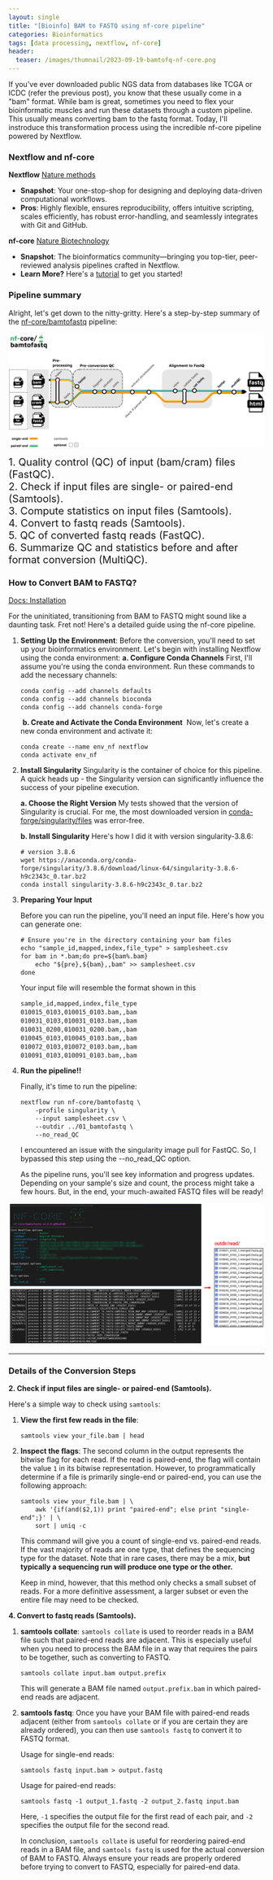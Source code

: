 ```yaml
---
layout: single
title: "[Bioinfo] BAM to FASTQ using nf-core pipeline"
categories: Bioinformatics
tags: [data processing, nextflow, nf-core]
header:
  teaser: /images/thumnail/2023-09-19-bamtofq-nf-core.png
---
```


If you've ever downloaded public NGS data from databases like TCGA or ICDC (refer the previous post), you know that these usually come in a "bam" format. While bam is great, sometimes you need to flex your bioinformatic muscles and run these datasets through a custom pipeline. This usually means converting bam to the fastq format. Today, I'll instroduce this transformation process using the incredible nf-core pipeline powered by Nextflow.

### Nextflow and nf-core

**Nextflow** [Nature methods](https://www.nature.com/articles/s41592-021-01254-9)

- **Snapshot**: Your one-stop-shop for designing and deploying data-driven computational workflows.
- **Pros**: Highly flexible, ensures reproducibility, offers intuitive scripting, scales efficiently, has robust error-handling, and seamlessly integrates with Git and GitHub.

**nf-core** [Nature Biotechnology](https://www.nature.com/articles/s41587-020-0439-x)

- **Snapshot**: The bioinformatics community—bringing you top-tier, peer-reviewed analysis pipelines crafted in Nextflow.
- **Learn More?** Here's a [tutorial](https://carpentries-incubator.github.io/workflows-nextflow/#:~:text=Nextflow%20is%20workflow%20management%20software,Docker%2C%20Singularity%2C%20and%20Conda) to get you started!

### Pipeline summary

Alright, let's get down to the nitty-gritty. Here's a step-by-step summary of the [nf-core/bamtofastq](https://nf-co.re/bamtofastq) pipeline:

![01.jpg](../../images/2023-09-19-bamtofq-nf-core/945a0b585409b665b8dd6d7b5f1175f74e11d479.jpg)

<div style="font-size: 20px;">
1. Quality control (QC) of input (bam/cram) files (FastQC).<br>
2. Check if input files are single- or paired-end (Samtools).<br>
3. Compute statistics on input files (Samtools).<br>
4. Convert to fastq reads (Samtools).<br>
5. QC of converted fastq reads (FastQC).<br>
6. Summarize QC and statistics before and after format conversion (MultiQC).
</div>

### How to Convert BAM to FASTQ?

[Docs: Installation](https://nf-co.re/docs/usage/installation)

For the uninitiated, transitioning from BAM to FASTQ might sound like a daunting task. Fret not! Here's a detailed guide using the nf-core pipeline.

1. **Setting Up the Environment**:
   Before the conversion, you'll need to set up your bioinformatics environment. Let's begin with installing Nextflow using the conda environment:
   **a. Configure Conda Channels**
   First, I'll assume you're using the conda environment.
   Run these commands to add the necessary channels:
   
   ```shell
   conda config --add channels defaults
   conda config --add channels bioconda
   conda config --add channels conda-forge
   ```
   
    **b. Create and Activate the Conda Environment**
    Now, let's create a new conda environment and activate it:
   
   ```shell
   conda create --name env_nf nextflow
   conda activate env_nf
   ```

2. **Install Singularity**
   Singularity is the container of choice for this pipeline. A quick heads up - the Singularity version can significantly influence the success of your pipeline execution.
   
   **a. Choose the Right Version**
   My tests showed that the version of Singularity is crucial. For me, the most downloaded version in [conda-forge/singularity/files](https://anaconda.org/conda-forge/singularity/files) was error-free.
   
   **b. Install Singularity**
   Here's how I did it with version singularity-3.8.6:
   
   ```shell
   # version 3.8.6
   wget https://anaconda.org/conda-forge/singularity/3.8.6/download/linux-64/singularity-3.8.6-h9c2343c_0.tar.bz2
   conda install singularity-3.8.6-h9c2343c_0.tar.bz2
   ```

3. **Preparing Your Input**
   
   Before you can run the pipeline, you'll need an input file. Here's how you can generate one:
   
   ```shell
   # Ensure you're in the directory containing your bam files
   echo "sample_id,mapped,index,file_type" > samplesheet.csv
   for bam in *.bam;do pre=${bam%.bam}
       echo "${pre},${bam},,bam" >> samplesheet.csv
   done
   ```
   
   Your input file will resemble the format shown in this
   
   ```tex
   sample_id,mapped,index,file_type
   010015_0103,010015_0103.bam,,bam
   010031_0103,010031_0103.bam,,bam
   010031_0200,010031_0200.bam,,bam
   010045_0103,010045_0103.bam,,bam
   010072_0103,010072_0103.bam,,bam
   010091_0103,010091_0103.bam,,bam
   ```

4. **Run the pipeline!!**
   
   Finally, it's time to run the pipeline:
   
   ```shell
   nextflow run nf-core/bamtofastq \
       -profile singularity \
       --input samplesheet.csv \
       --outdir ../01_bamtofastq \
       --no_read_QC
   ```
   
   I encountered an issue with the singularity image pull for FastQC. So, I bypassed this step using the --no_read_QC option.
   
   As the pipeline runs, you'll see key information and progress updates. Depending on your sample's size and count, the process might take a few hours. But, in the end, your much-awaited FASTQ files will be ready!

![02.jpg](../../images/2023-09-19-bamtofq-nf-core/f96af1acab2b8525238b86b708c917f0b8539daa.jpg)

---

### Details of the Conversion Steps

**2. Check if input files are single- or paired-end (Samtools).**

Here's a simple way to check using `samtools`:

1. **View the first few reads in the file**:
   
   ```shell
   samtools view your_file.bam | head
   ```

2. **Inspect the flags**: The second column in the output represents the bitwise flag for each read. If the read is paired-end, the flag will contain the value `1` in its bitwise representation.
   However, to programmatically determine if a file is primarily single-end or paired-end, you can use the following approach:
   
   ```shell
   samtools view your_file.bam | \
       awk '{if(and($2,1)) print "paired-end"; else print "single-end";}' | \
       sort | uniq -c
   ```
   
   This command will give you a count of single-end vs. paired-end reads. If the vast majority of reads are one type, that defines the sequencing type for the dataset. Note that in rare cases, there may be a mix, **but typically a sequencing run will produce one type or the other.**
   
   Keep in mind, however, that this method only checks a small subset of reads. For a more definitive assessment, a larger subset or even the entire file may need to be checked.

**4. Convert to fastq reads (Samtools).**

1. **samtools collate**: `samtools collate` is used to reorder reads in a BAM file such that paired-end reads are adjacent. This is especially useful when you need to process the BAM file in a way that requires the pairs to be together, such as converting to FASTQ.
   
   ```shell
   samtools collate input.bam output.prefix
   ```
   
   This will generate a BAM file named `output.prefix.bam` in which paired-end reads are adjacent.

2. **samtools fastq**:
   Once you have your BAM file with paired-end reads adjacent (either from `samtools collate` or if you are certain they are already ordered), you can then use `samtools fastq` to convert it to FASTQ format.
   
   Usage for single-end reads:
   
   ```shell
   samtools fastq input.bam > output.fastq
   ```
   
   Usage for paired-end reads:
   
   ```shell
   samtools fastq -1 output_1.fastq -2 output_2.fastq input.bam
   ```
   
   Here, `-1` specifies the output file for the first read of each pair, and `-2` specifies the output file for the second read.
   
   In conclusion, `samtools collate` is useful for reordering paired-end reads in a BAM file, and `samtools fastq` is used for the actual conversion of BAM to FASTQ. Always ensure your reads are properly ordered before trying to convert to FASTQ, especially for paired-end data.
